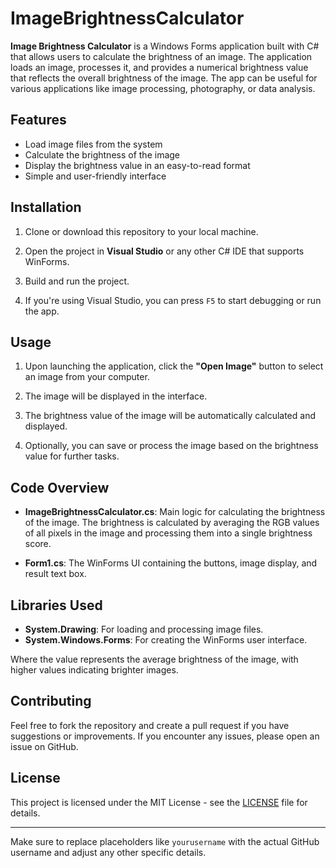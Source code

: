 # ImageBrightnessCalculator

**Image Brightness Calculator** is a Windows Forms application built with C# that allows users to calculate the brightness of an image. The application loads an image, processes it, and provides a numerical brightness value that reflects the overall brightness of the image. The app can be useful for various applications like image processing, photography, or data analysis.

## Features

- Load image files from the system
- Calculate the brightness of the image
- Display the brightness value in an easy-to-read format
- Simple and user-friendly interface

## Installation

1. Clone or download this repository to your local machine.

2. Open the project in **Visual Studio** or any other C# IDE that supports WinForms.

3. Build and run the project.

4. If you're using Visual Studio, you can press `F5` to start debugging or run the app.

## Usage

1. Upon launching the application, click the **"Open Image"** button to select an image from your computer.
   
2. The image will be displayed in the interface.

3. The brightness value of the image will be automatically calculated and displayed.

4. Optionally, you can save or process the image based on the brightness value for further tasks.

## Code Overview

- **ImageBrightnessCalculator.cs**: Main logic for calculating the brightness of the image. The brightness is calculated by averaging the RGB values of all pixels in the image and processing them into a single brightness score.
  
- **Form1.cs**: The WinForms UI containing the buttons, image display, and result text box.

## Libraries Used

- **System.Drawing**: For loading and processing image files.
- **System.Windows.Forms**: For creating the WinForms user interface.

Where the value represents the average brightness of the image, with higher values indicating brighter images.

## Contributing

Feel free to fork the repository and create a pull request if you have suggestions or improvements. If you encounter any issues, please open an issue on GitHub.

## License

This project is licensed under the MIT License - see the [LICENSE](LICENSE) file for details.

---

Make sure to replace placeholders like `yourusername` with the actual GitHub username and adjust any other specific details.
